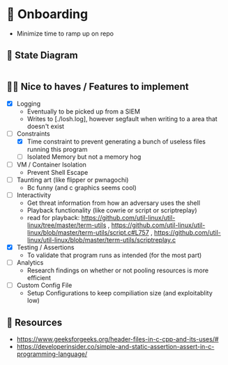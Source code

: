 # :bullettrain_side: Onboarding
- Minimize time to ramp up on repo

## :monocle_face: State Diagram
<!-- https://mermaid.js.org/syntax/stateDiagram.html -->
```mermaid

```


## :technologist: Nice to haves / Features to implement
- [x] Logging
  - Eventually to be picked up from a SIEM
  - Writes to [./losh.log], however segfault when writing to a area that doesn't exist
- [ ] Constraints 
  - [x] Time constraint to prevent generating a bunch of useless files running this program
  - [ ] Isolated Memory but not a memory hog
- [ ] VM / Container Isolation
  - Prevent Shell Escape
- [ ] Taunting art (like flipper or pwnagochi)
  - Bc funny (and c graphics seems cool)
- [ ] Interactivity
  - Get threat information from how an adversary uses the shell
  - Playback functionality (like cowrie or script or scriptreplay)
  - read for playback: https://github.com/util-linux/util-linux/tree/master/term-utils , https://github.com/util-linux/util-linux/blob/master/term-utils/script.c#L757 , https://github.com/util-linux/util-linux/blob/master/term-utils/scriptreplay.c
- [x] Testing / Assertions
  - To validate that program runs as intended (for the most part)
- [ ] Analytics
  - Research findings on whether or not pooling resources is more efficient
- [ ] Custom Config File
  - Setup Configurations to keep compiliation size (and exploitablity low)

## :book: Resources
- https://www.geeksforgeeks.org/header-files-in-c-cpp-and-its-uses/#
- https://developerinsider.co/simple-and-static-assertion-assert-in-c-programming-language/
